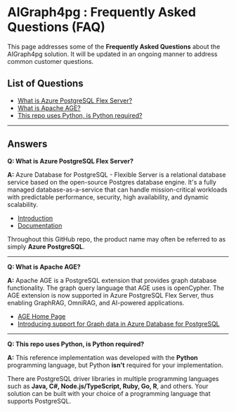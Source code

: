 # AIGraph4pg : Frequently Asked Questions (FAQ)

This page addresses some of the **Frequently Asked Questions**
about the AIGraph4pg solution.  It will be updated in an ongoing
manner to address common customer questions.

## List of Questions

- [What is Azure PostgreSQL Flex Server?](#azure_postgresql)
- [What is Apache AGE?](#apache_age)
- [This repo uses Python, is Python required?](#is_python_required)

---

## Answers

<a name="azure_postgresql"></a>

**Q: What is Azure PostgreSQL Flex Server?**

**A:** Azure Database for PostgreSQL - Flexible Server is a relational database service based on the open-source Postgres database engine. It's a fully managed database-as-a-service that can handle mission-critical workloads with predictable performance, security, high availability, and dynamic scalability.

- [Introduction](https://azure.microsoft.com/en-us/products/postgresql/)
- [Documentation](https://learn.microsoft.com/en-us/azure/postgresql/)

Throughout this GitHub repo, the product name may often be referred to as simply
**Azure PostgreSQL**.



---

<a name="apache_age"></a>

**Q: What is Apache AGE?**

**A:** Apache AGE is a PostgreSQL extension that provides graph database functionality.
The graph query language that AGE uses is openCypher.
The AGE extension is now supported in Azure PostgreSQL Flex Server, thus enabling 
GraphRAG, OmniRAG, and AI-powered applications.

- [AGE Home Page](https://age.apache.org)
- [Introducing support for Graph data in Azure Database for PostgreSQL](https://techcommunity.microsoft.com/blog/adforpostgresql/introducing-support-for-graph-data-in-azure-database-for-postgresql-preview/4275628)

---

<a name="is_python_required"></a>

**Q: This repo uses Python, is Python required?**

**A:** This reference implementation was developed with the **Python**
programming language, but Python **isn't** required for your implementation.

There are PostgreSQL driver libraries in multiple programming languages
such as **Java, C#, Node.js/TypeScript, Ruby, Go, R**, and others.
Your solution can be built with your choice of a programming language
that supports PostgreSQL.
